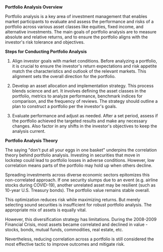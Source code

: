 **Portfolio Analysis Overview**

Portfolio analysis is a key area of investment management that enables market participants to evaluate and assess the performance and risks of a portfolio across various asset classes like equities, fixed income, and alternative investments. The main goals of portfolio analysis are to measure absolute and relative returns, and to ensure the portfolio aligns with the investor's risk tolerance and objectives. 

**Steps for Conducting Portfolio Analysis**

1. Align investor goals with market conditions. Before analyzing a portfolio, it is crucial to ensure the investor's return expectations and risk appetite match the characteristics and outlook of the relevant markets. This alignment sets the overall direction for the portfolio.

2. Develop an asset allocation and implementation strategy. This process blends science and art. It involves defining the asset classes in the portfolio, metrics to analyze performance, benchmark indices for comparison, and the frequency of reviews. The strategy should outline a plan to construct a portfolio per the investor's goals.

3. Evaluate performance and adjust as needed. After a set period, assess if the portfolio achieved the targeted results and make any necessary changes. Also factor in any shifts in the investor's objectives to keep the analysis current.

**Portfolio Analysis Theory**

The saying "don't put all your eggs in one basket" underpins the correlation theory behind portfolio analysis. Investing in securities that move in lockstep could lead to portfolio losses in adverse conditions. However, low correlation means parts of the portfolio may hold up when others decline.

Spreading investments across diverse economic sectors epitomizes this non-correlated approach. If one security slumps due to an event (e.g. airline stocks during COVID-19), another unrelated asset may be resilient (such as 10-year U.S. Treasury bonds). The portfolio value remains stable overall. 

This optimization reduces risk while maximizing returns. But merely selecting sound securities is insufficient for robust portfolio analysis. The appropriate mix of assets is equally vital.

However, this diversification strategy has limitations. During the 2008-2009 Financial Crisis, most assets became correlated and declined in value - stocks, bonds, mutual funds, commodities, real estate, etc.

Nevertheless, reducing correlation across a portfolio is still considered the most effective tactic to improve outcomes and mitigate risk.
